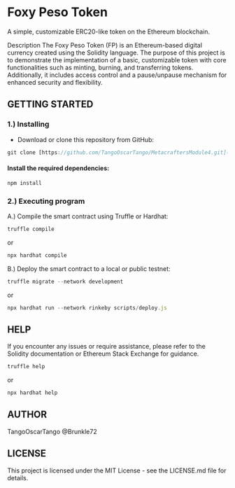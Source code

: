 # Foxy Peso Token
A simple, customizable ERC20-like token on the Ethereum blockchain.

Description
The Foxy Peso Token (FP) is an Ethereum-based digital currency created using the Solidity language. 
The purpose of this project is to demonstrate the implementation of a basic, customizable token 
with core functionalities such as minting, burning, and transferring tokens. Additionally, it 
includes access control and a pause/unpause mechanism for enhanced security and flexibility.



## GETTING STARTED

### 1.) Installing
- Download or clone this repository from GitHub:

```javascript
git clone [https://github.com/TangoOscarTango/MetacraftersModule4.git](https://github.com/TangoOscarTango/Metacrafters-ETH_Module4.git)
```

#### Install the required dependencies:

```javascript
npm install
```


### 2.) Executing program

   A.) Compile the smart contract using Truffle or Hardhat:

```javascript
truffle compile
```

or

```javascript
npx hardhat compile
```

   B.) Deploy the smart contract to a local or public testnet:
   
```javascript
truffle migrate --network development
```

or

```javascript
npx hardhat run --network rinkeby scripts/deploy.js
```



## HELP

If you encounter any issues or require assistance, please refer to the Solidity documentation or Ethereum Stack Exchange for guidance.

```javascript
truffle help
```

or

```javascript
npx hardhat help
```



## AUTHOR

TangoOscarTango
@Brunkle72



## LICENSE

This project is licensed under the MIT License - see the LICENSE.md file for details.
